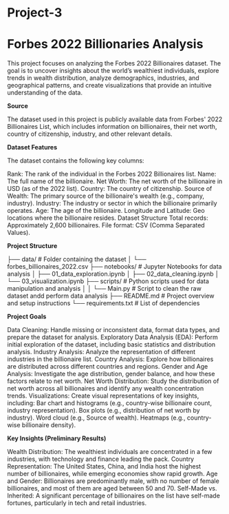 # Project-3

# Forbes 2022 Billionaries Analysis

This project focuses on analyzing the Forbes 2022 Billionaires dataset. The goal is to uncover insights about the world’s wealthiest individuals, explore trends in wealth distribution, analyze demographics, industries, and geographical patterns, and create visualizations that provide an intuitive understanding of the data.

**Source**

The dataset used in this project is publicly available data from Forbes' 2022 Billionaires List, which includes information on billionaires, their net worth, country of citizenship, industry, and other relevant details.

**Dataset Features**

The dataset contains the following key columns:

Rank: The rank of the individual in the Forbes 2022 Billionaires list.
Name: The full name of the billionaire.
Net Worth: The net worth of the billionaire in USD (as of the 2022 list).
Country: The country of citizenship.
Source of Wealth: The primary source of the billionaire's wealth (e.g., company, industry).
Industry: The industry or sector in which the billionaire primarily operates.
Age: The age of the billionaire.
Longitude and Latitude: Geo locations where the billionaire resides.
Dataset Structure
Total records: Approximately 2,600 billionaires.
File format: CSV (Comma Separated Values).

**Project Structure**

├── data/                       # Folder containing the dataset
│   └── forbes_billionaires_2022.csv
├── notebooks/                  # Jupyter Notebooks for data analysis
│   ├── 01_data_exploration.ipynb
│   ├── 02_data_cleaning.ipynb
│   └── 03_visualization.ipynb
├── scripts/                    # Python scripts used for data manipulation and analysis
│          │   └── Main.py                 # Script to clean the raw dataset andd perform data analysis
├── README.md                   # Project overview and setup instructions
└── requirements.txt            # List of dependencies

**Project Goals**

Data Cleaning: Handle missing or inconsistent data, format data types, and prepare the dataset for analysis.
Exploratory Data Analysis (EDA): Perform initial exploration of the dataset, including basic statistics and distribution analysis.
Industry Analysis: Analyze the representation of different industries in the billionaire list.
Country Analysis: Explore how billionaires are distributed across different countries and regions.
Gender and Age Analysis: Investigate the age distribution, gender balance, and how these factors relate to net worth.
Net Worth Distribution: Study the distribution of net worth across all billionaires and identify any wealth concentration trends.
Visualizations: Create visual representations of key insights, including:
Bar chart and histograms (e.g., country-wise billionaire count, industry representation).
Box plots (e.g., distribution of net worth by industry).
Word cloud (e.g., Source of wealth).
Heatmaps (e.g., country-wise billionaire density).

**Key Insights (Preliminary Results)**

Wealth Distribution: The wealthiest individuals are concentrated in a few industries, with technology and finance leading the pack.
Country Representation: The United States, China, and India host the highest number of billionaires, while emerging economies show rapid growth.
Age and Gender: Billionaires are predominantly male, with no number of female billionaires, and most of them are aged between 50 and 70.
Self-Made vs. Inherited: A significant percentage of billionaires on the list have self-made fortunes, particularly in tech and retail industries.

